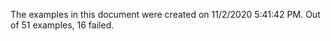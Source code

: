 
The examples in this document were created on 11/2/2020 5:41:42 PM. 
Out of 51 examples,
16 failed.

